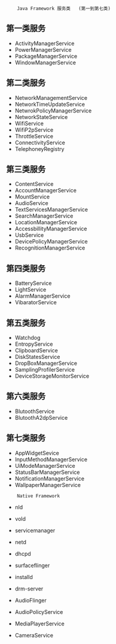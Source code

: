
```
	Java Framework 服务类   (第一到第七类)
```

## 第一类服务
+ ActivityManagerService	
+ PowerManagerService
+ PackageManagerService 
+ WindowManagerService

## 第二类服务

+ NetworkManagementService
+ NetworkTimeUpdateService 
+ NetwrokPolicyManagerService 
+ NetworkStateService
+ WifiService 
+ WifiP2pService
+ ThrottleService
+ ConnectivityService
+ TelephoneyRegistry
	
## 第三类服务
	
+ ContentService 
+ AccountManagerService 
+ MountService 
+ AudioService 
+ TextServicesManagerService
+ SearchManagerService 
+ LocationManagerService 
+ AccessbillityManagerService
+ UsbService
+ DevicePolicyManagerService
+ RecognitionManagerService
## 第四类服务

+ BatteryService 
+ LightService 
+ AlarmManagerService 
+ VibaratorService 
	
## 第五类服务
		
+ Watchdog
+ EntropyService 
+ ClipboardService 
+ DiskStatesService 
+ DropBoxManagerService 
+ SamplingProfilerService
+ DeviceStorageMonitorService

## 第六类服务

+ BlutoothService 
+ BlutoothA2dpService 
	
## 第七类服务

+ AppWidgetSevice 
+ InputMethodManagerService 
+ UiModeManagerService 
+ StatusBarManagerService 
+ NotificationManagerService 
+ WallpaperManagerService 
	
	
```
	Native Framework 
```

+ nld
+ vold
+ servicemanager
+ netd 
+ dhcpd
+ surfaceflinger
+ installd
+ drm-server

+ AudioFlinger
+ AudioPolicyService 
+ MediaPlayerService
+ CameraService 
	

	